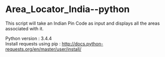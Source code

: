 # Area_Locator_India--python

This script will take an Indian Pin Code as input and displays all the areas associated with it.

Python version : 3.4.4		
Install requests using pip : http://docs.python-requests.org/en/master/user/install/
                     
                  
